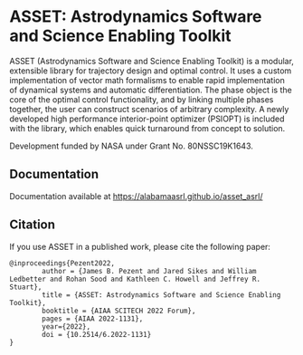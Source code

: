 ASSET: Astrodynamics Software and Science Enabling Toolkit
===========================================================

ASSET (Astrodynamics Software and Science Enabling Toolkit) is a modular, extensible library for trajectory design and optimal control.
It uses a custom implementation of vector math formalisms to enable rapid implementation of dynamical systems and automatic differentiation.
The phase object is the core of the optimal control functionality, and by linking multiple phases together, the user can construct scenarios of arbitrary complexity.
A newly developed high performance interior-point optimizer (PSIOPT) is included with the library, which enables quick turnaround from concept to solution.

Development funded by NASA under Grant No. 80NSSC19K1643.

Documentation
-------------
Documentation available at  https://alabamaasrl.github.io/asset_asrl/

Citation
--------

If you use ASSET in a published work, please cite the following paper: 
```
@inproceedings{Pezent2022,
        author = {James B. Pezent and Jared Sikes and William Ledbetter and Rohan Sood and Kathleen C. Howell and Jeffrey R. Stuart},
        title = {ASSET: Astrodynamics Software and Science Enabling Toolkit},
        booktitle = {AIAA SCITECH 2022 Forum},
        pages = {AIAA 2022-1131},
        year={2022},
        doi = {10.2514/6.2022-1131}
}
```
